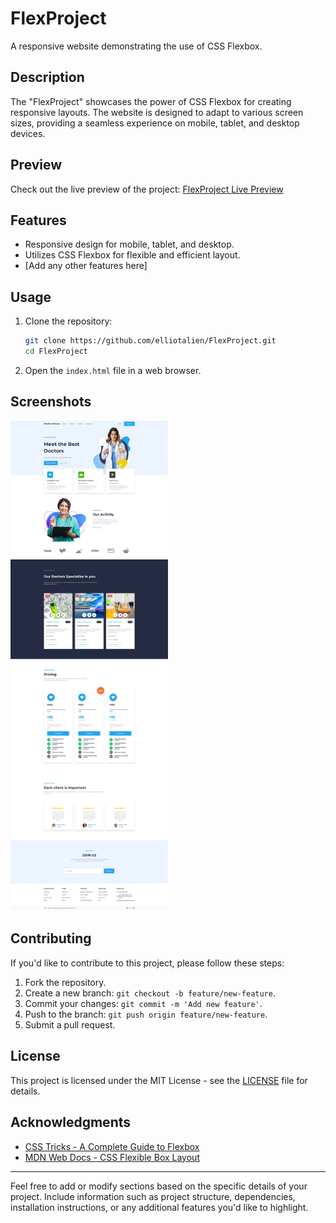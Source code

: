 # FlexProject

A responsive website demonstrating the use of CSS Flexbox.

## Description

The "FlexProject" showcases the power of CSS Flexbox for creating responsive layouts. The website is designed to adapt to various screen sizes, providing a seamless experience on mobile, tablet, and desktop devices.

## Preview

Check out the live preview of the project: [FlexProject Live Preview](https://elliotalien.github.io/FlexProject/)

## Features

- Responsive design for mobile, tablet, and desktop.
- Utilizes CSS Flexbox for flexible and efficient layout.
- [Add any other features here]

## Usage

1. Clone the repository:

    ```bash
    git clone https://github.com/elliotalien/FlexProject.git
    cd FlexProject
    ```

2. Open the `index.html` file in a web browser.

## Screenshots

<img src="https://github.com/elliotalien/FlexProject/blob/main/preview/https---elliotalien.github.io-FlexProject--LaptopLarge-1705057614997.png" height="50%" width="50%">

## Contributing

If you'd like to contribute to this project, please follow these steps:

1. Fork the repository.
2. Create a new branch: `git checkout -b feature/new-feature`.
3. Commit your changes: `git commit -m 'Add new feature'`.
4. Push to the branch: `git push origin feature/new-feature`.
5. Submit a pull request.

## License

This project is licensed under the MIT License - see the [LICENSE](LICENSE) file for details.

## Acknowledgments

- [CSS Tricks - A Complete Guide to Flexbox](https://css-tricks.com/snippets/css/a-guide-to-flexbox/)
- [MDN Web Docs - CSS Flexible Box Layout](https://developer.mozilla.org/en/docs/Web/CSS/CSS_Flexible_Box_Layout)

---

Feel free to add or modify sections based on the specific details of your project. Include information such as project structure, dependencies, installation instructions, or any additional features you'd like to highlight.
